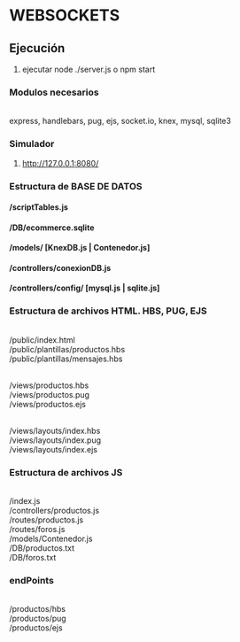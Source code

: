 # WEBSOCKETS


## Ejecución
1) ejecutar node ./server.js o  npm start

### Modulos necesarios
<br> express, handlebars, pug, ejs, socket.io, knex, mysql, sqlite3

### Simulador
1) http://127.0.0.1:8080/

### Estructura de BASE DE DATOS
#### /scriptTables.js
#### /DB/ecommerce.sqlite
#### /models/ [KnexDB.js | Contenedor.js]
#### /controllers/conexionDB.js
#### /controllers/config/ [mysql.js | sqlite.js]




### Estructura de archivos HTML. HBS, PUG, EJS

<br> /public/index.html
<br> /public/plantillas/productos.hbs
<br> /public/plantillas/mensajes.hbs

<br> /views/productos.hbs
<br> /views/productos.pug
<br> /views/productos.ejs

<br> /views/layouts/index.hbs
<br> /views/layouts/index.pug
<br> /views/layouts/index.ejs

### Estructura de archivos JS
<br>/index.js
<br>/controllers/productos.js
<br>/routes/productos.js
<br>/routes/foros.js
<br>/models/Contenedor.js
<br>/DB/productos.txt
<br>/DB/foros.txt

### endPoints
<br>/productos/hbs
<br>/productos/pug
<br>/productos/ejs

